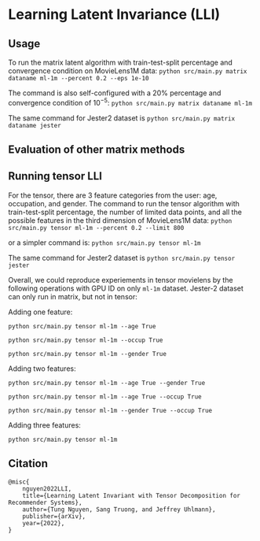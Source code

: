 # Learning Latent Invariance (LLI)

## Usage
To run the matrix latent algorithm with train-test-split percentage and convergence condition on MovieLens1M data:
```python src/main.py matrix dataname ml-1m --percent 0.2 --eps 1e-10```

The command is also self-configured with a 20% percentage and convergence condition of $10^{-5}$:
```python src/main.py matrix dataname ml-1m```

The same command for Jester2 dataset is 
```python src/main.py matrix dataname jester```

Evaluation of other matrix methods
----------------------------------


Running tensor LLI
------------------

For the tensor, there are 3 feature categories from the user: age, occupation, and gender. The 
command to run the tensor algorithm with train-test-split percentage, the number of limited data points, 
and all the possible features in the third dimension of MovieLens1M data:
```python src/main.py tensor ml-1m --percent 0.2 --limit 800```

or a simpler command is:
```python src/main.py tensor ml-1m```

The same command for Jester2 dataset is 
```python src/main.py tensor jester```


Overall, we could reproduce experiements in tensor movielens by the following operations with GPU ID on only ```ml-1m``` dataset. Jester-2 dataset can only run in matrix, but not in tensor:

Adding one feature:

```python src/main.py tensor ml-1m --age True```

```python src/main.py tensor ml-1m --occup True```

```python src/main.py tensor ml-1m --gender True```

Adding two features:

```python src/main.py tensor ml-1m --age True --gender True```

```python src/main.py tensor ml-1m --age True --occup True```

```python src/main.py tensor ml-1m --gender True --occup True```


Adding three features:

```python src/main.py tensor ml-1m```

## Citation
```
@misc{
    nguyen2022LLI,
    title={Learning Latent Invariant with Tensor Decomposition for Recommender Systems},
    author={Tung Nguyen, Sang Truong, and Jeffrey Uhlmann},
    publisher={arXiv},
    year={2022},
}
```
